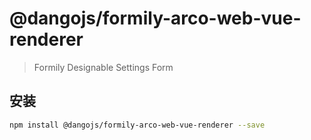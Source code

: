 # @dangojs/formily-arco-web-vue-renderer

> Formily Designable Settings Form

## 安装

```bash
npm install @dangojs/formily-arco-web-vue-renderer --save
```
